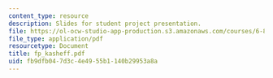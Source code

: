 ```yaml
---
content_type: resource
description: Slides for student project presentation.
file: https://ol-ocw-studio-app-production.s3.amazonaws.com/courses/6-895-theory-of-parallel-systems-sma-5509-fall-2003/fb9dfb047d3c4e4955b1140b29953a8a_fp_kasheff.pdf
file_type: application/pdf
resourcetype: Document
title: fp_kasheff.pdf
uid: fb9dfb04-7d3c-4e49-55b1-140b29953a8a
---
```

